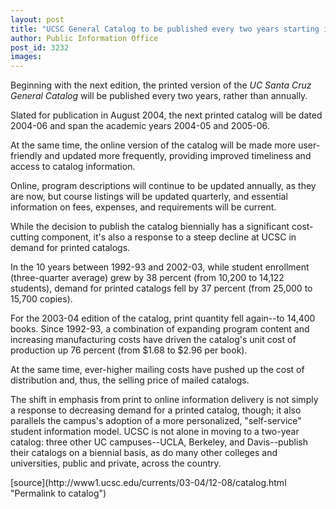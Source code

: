 ```yaml
---
layout: post
title: "UCSC General Catalog to be published every two years starting in 2004"
author: Public Information Office
post_id: 3232
images:
---
```


<p>
  Beginning with the next edition, the printed version of the <i>UC Santa Cruz General Catalog</i> will be published every two years, rather than annually.
</p>
<p>
  Slated for publication in August 2004, the next printed catalog will be dated 2004-06 and span the academic years 2004-05 and 2005-06.<br>
</p>
<p>
  At the same time, the online version of the catalog will be made more user-friendly and updated more frequently, providing improved timeliness and access to catalog information.
</p>
<p>
  Online, program descriptions will continue to be updated annually, as they are now, but course listings will be updated quarterly, and essential information on fees, expenses, and requirements will be current.<br>
</p>
<p>
  While the decision to publish the catalog biennially has a significant cost-cutting component, it's also a response to a steep decline at UCSC in demand for printed catalogs.
</p>
<p>
  In the 10 years between 1992-93 and 2002-03, while student enrollment (three-quarter average) grew by 38 percent (from 10,200 to 14,122 students), demand for printed catalogs fell by 37 percent (from 25,000 to 15,700 copies).
</p>
<p>
  For the 2003-04 edition of the catalog, print quantity fell again--to 14,400 books. Since 1992-93, a combination of expanding program content and increasing manufacturing costs have driven the catalog's unit cost of production up 76 percent (from $1.68 to $2.96 per book).
</p>
<p>
  At the same time, ever-higher mailing costs have pushed up the cost of distribution and, thus, the selling price of mailed catalogs.<br>
</p>
<p>
  The shift in emphasis from print to online information delivery is not simply a response to decreasing demand for a printed catalog, though; it also parallels the campus's adoption of a more personalized, "self-service" student information model. UCSC is not alone in moving to a two-year catalog: three other UC campuses--UCLA, Berkeley, and Davis--publish their catalogs on a biennial basis, as do many other colleges and universities, public and private, across the country.<br>
</p>
[source](http://www1.ucsc.edu/currents/03-04/12-08/catalog.html "Permalink to catalog")
